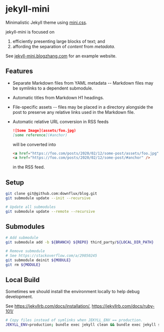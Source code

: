 # jekyll-mini
Minimalistic Jekyll theme using [mini.css](https://minicss.org).

jekyll-mini is focused on

1. efficiently presenting large blocks of text; and
1. affording the separation of *content* from *metadata*.

See [jekyll-mini.blogzhang.com](https://jekyll-mini.blogzhang.com) for an
example website.

## Features

* Separate Markdown files from YAML metadata -- Markdown files may be symlinks
  to a dependent submodule.
* Automatic titles from Markdown H1 headings.
* File-specific assets -- files may be placed in a directory alongside the post
  to preserve any relative links used in the Markdown file.
* Automatic relative URL conversion in RSS feeds

  ```markdown
  ![Some Image](assets/foo.jpg)
  [some reference](#anchor)
  ```

  will be converted into
  ```html
  <a href="https://foo.com/posts/2020/02/12/some-post/assets/foo.jpg" />
  <a href="https://foo.com/posts/2020/02/12/some-post/#anchor" />
  ```
  in the RSS feed.

## Setup

```bash
git clone git@github.com:downflux/blog.git
git submodule update --init --recursive

# Update all submodules
git submodule update --remote --recursive
```

## Submodules

```bash
# Add submodule
git submodule add -b ${BRANCH} ${REPO} third_party/${LOCAL_DIR_PATH}

# Remove submodule
# See https://stackoverflow.com/a/29850245
git submodule deinit ${MODULE}
git rm ${MODULE}

```

## Local Build

Sometimes we should install the environment locally to help debug development.

See
https://jekyllrb.com/docs/installation/,
https://jekyllrb.com/docs/ruby-101/

```bash
# Copy files instead of symlinks when JEKYLL_ENV == production.
JEKYLL_ENV=production; bundle exec jekyll clean && bundle exec jekyll serve
```
